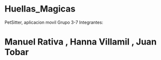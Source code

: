 # Huellas_Magicas
PetSitter, aplicacion movil Grupo 3-7
Integrantes: <h1>Manuel Rativa , Hanna Villamil ,  Juan Tobar</h1>
